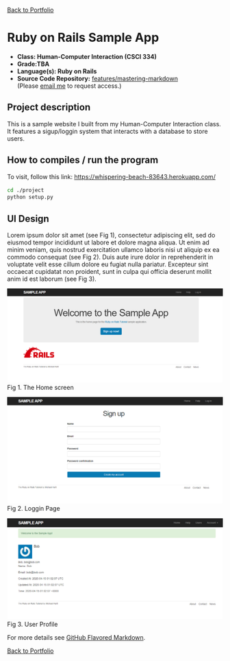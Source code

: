[Back to Portfolio](./)

Ruby on Rails Sample App
===============

-   **Class: Human-Computer Interaction (CSCI 334)** 
-   **Grade:TBA**
-   **Language(s): Ruby on Rails**
-   **Source Code Repository:** [features/mastering-markdown](https://github.com/brian2524/sample_app)  
    (Please [email me](mailto:BTHinkle@csustudent.net?subject=GitHub%20Access) to request access.)

## Project description

This is a sample website I built from my Human-Computer Interaction class. It features a sigup/loggin system that interacts with a database to store users.

## How to compiles / run the program

To visit, follow this link: https://whispering-beach-83643.herokuapp.com/

```bash
cd ./project
python setup.py
```

## UI Design

Lorem ipsum dolor sit amet (see Fig 1), consectetur adipiscing elit, sed do eiusmod tempor incididunt ut labore et dolore magna aliqua. Ut enim ad minim veniam, quis nostrud exercitation ullamco laboris nisi ut aliquip ex ea commodo consequat (see Fig 2). Duis aute irure dolor in reprehenderit in voluptate velit esse cillum dolore eu fugiat nulla pariatur. Excepteur sint occaecat cupidatat non proident, sunt in culpa qui officia deserunt mollit anim id est laborum (see Fig 3).

![screenshot](images/SampleApp1.PNG)
Fig 1. The Home screen

![screenshot](images/SampleApp2.PNG)
Fig 2. Loggin Page

![screenshot](images/SampleApp3.PNG)
Fig 3. User Profile

For more details see [GitHub Flavored Markdown](https://guides.github.com/features/mastering-markdown/).

[Back to Portfolio](./)
